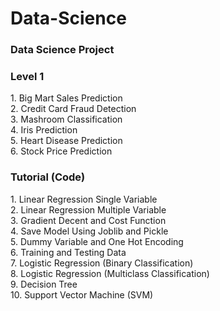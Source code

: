 # Data-Science
<h3>Data Science Project</h3>
<h3>Level 1</h3>
1. Big Mart Sales Prediction<br>
2. Credit Card Fraud Detection<br>
3. Mashroom Classification<br>
4. Iris Prediction<br>
5. Heart Disease Prediction<br>
6. Stock Price Prediction<br>

<h3>Tutorial (Code)</h3>
1. Linear Regression Single Variable<br>
2. Linear Regression Multiple Variable<br>
3. Gradient Decent and Cost Function<br>
4. Save Model Using Joblib and Pickle<br>
5. Dummy Variable and One Hot Encoding<br>
6. Training and Testing Data<br>
7. Logistic Regression (Binary Classification)<br>
8. Logistic Regression (Multiclass Classification)<br>
9. Decision Tree<br>
10. Support Vector Machine (SVM)
